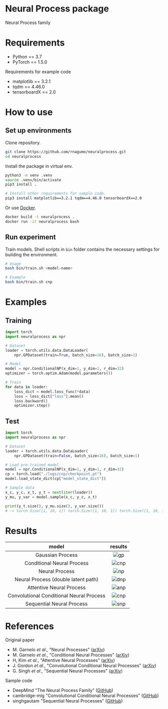 
# Neural Process package

Neural Process family

# Requirements

* Python == 3.7
* PyTorch == 1.5.0

Requirements for example code

* matplotlib == 3.2.1
* tqdm == 4.46.0
* tensorboardX == 2.0

# How to use

## Set up environments

Clone repository.

```bash
git clone https://github.com/rnagumo/neuralprocess.git
cd neuralprocess
```

Install the package in virtual env.

```bash
python3 -m venv .venv
source .venv/bin/activate
pip3 install .

# Install other requirements for sample code.
pip3 install matplotlib==3.2.1 tqdm==4.46.0 tensorboardX==2.0
```

Or use [Docker](https://docs.docker.com/get-docker/).

```bash
docker build -t neuralprocess .
docker run -it neuralprocess bash
```

## Run experiment

Train models. Shell scripts in `bin` folder contains the necessary settings for building the environment.

```bash
# Usage
bash bin/train.sh <model-name>

# Example
bash bin/train.sh cnp
```

# Examples

## Training

```python
import torch
import neuralprocess as npr

# Dataset
loader = torch.utils.data.DataLoader(
    npr.GPDataset(train=True, batch_size=16), batch_size=1)

# Model
model = npr.ConditionalNP(x_dim=1, y_dim=1, r_dim=32)
optimizer = torch.optim.Adam(model.parameters())

# Train
for data in loader:
    loss_dict = model.loss_func(*data)
    loss = loss_dict["loss"].mean()
    loss.backward()
    optimizer.step()
```

## Test

```python
import torch
import neuralprocess as npr

# Dataset
loader = torch.utils.data.DataLoader(
    npr.GPDataset(train=False, batch_size=16), batch_size=1)

# Load pre-trained model
model = npr.ConditionalNP(x_dim=1, y_dim=1, r_dim=32)
cp = torch.load("./logs/cnp/checkpoint.pt")
model.load_state_dict(cp["model_state_dict"])

# Sample data
x_c, y_c, x_t, y_t = next(iter(loader))
y_mu, y_var = model.sample(x_c, y_c, x_t)

print(y_t.size(), y_mu.size(), y_var.size())
# -> torch.Size([1, 10, 1]) torch.Size([1, 10, 1]) torch.Size([1, 10, 1])
```

# Results

|model|results|
|:-:|:-:|
|Gaussian Process|![gp](./images/gp.png)|
|Conditional Neural Process|![cnp](./images/cnp.png)|
|Neural Process|![np](./images/np.png)|
|Neural Process (double latent path)|![dnp](./images/dnp.png)|
|Attentive Neural Process|![anp](./images/anp.png)|
|Convolutional Conditional Neural Process|![cnp](./images/convcnp.png)|
|Sequential Neural Process|![snp](./images/snp.png)|

# References

Original paper

* M. Garnelo *et al*., "Neural Processes" ([arXiv](http://arxiv.org/abs/1807.01622))
* M. Garnelo *et al*., "Conditional Neural Processes" ([arXiv](http://arxiv.org/abs/1807.01613))
* H, Kim *et al*., "Attentive Neural Processes" ([arXiv](http://arxiv.org/abs/1901.05761))
* J. Gordon *et al*., "Convolutional Conditional Neural Processes" ([arXiv](http://arxiv.org/abs/1910.13556))
* G. Singh *et al*., "Sequential Neural Processes" ([arXiv](http://arxiv.org/abs/1906.10264))

Sample code

* DeepMind "The Neural Process Family" ([GitHub](https://github.com/deepmind/neural-processes))
* cambridge-mlg "Convolutional Conditional Neural Processes" ([GitHub](https://github.com/cambridge-mlg/convcnp))
* singhgautam "Sequential Neural Processes" ([GitHub](https://github.com/singhgautam/snp))
